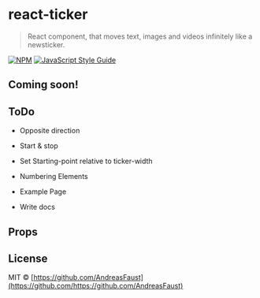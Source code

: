 # react-ticker

> React component, that moves text, images and videos infinitely like a newsticker.

[![NPM](https://img.shields.io/npm/v/react-ticker.svg)](https://www.npmjs.com/package/react-ticker) [![JavaScript Style Guide](https://img.shields.io/badge/code_style-standard-brightgreen.svg)](https://standardjs.com)

## Coming soon!

## ToDo

- Opposite direction
- Start & stop
- Set Starting-point relative to ticker-width
- Numbering Elements

- Example Page
- Write docs

## Props

## License

MIT © [https://github.com/AndreasFaust](https://github.com/https://github.com/AndreasFaust)

